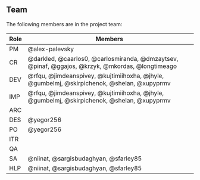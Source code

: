 ## Team

The following members are in the project team:

Role | Members
---|---
PM | @alex-palevsky
CR | @darkled, @caarlos0, @carlosmiranda, @dmzaytsev, @pinaf, @ggajos, @krzyk, @mkordas, @longtimeago
DEV | @rfqu, @jimdeanspivey, @kujtimiihoxha, @jhyle, @gumbelmj, @skirpichenok, @shelan, @xupyprmv
IMP | @rfqu, @jimdeanspivey, @kujtimiihoxha, @jhyle, @gumbelmj, @skirpichenok, @shelan, @xupyprmv
ARC | 
DES | @yegor256
PO | @yegor256
ITR | 
QA | 
SA | @niinat, @sargisbudaghyan, @sfarley85
HLP | @niinat, @sargisbudaghyan, @sfarley85
